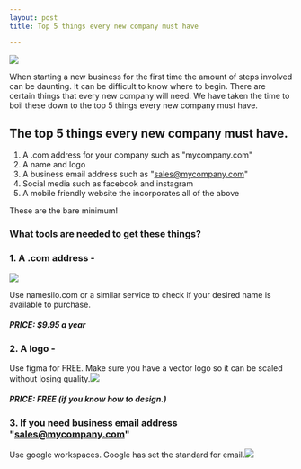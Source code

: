 ```yaml
---
layout: post
title: Top 5 things every new company must have

---
```

![](/designco/uploads/frame-3-3.png)

When starting a new business for the first time the amount of steps involved can be daunting. It can be difficult to know where to begin. There are certain things that every new company will need. We have taken the time to boil these down to the top 5 things every new company must have.

## The top 5 things every new company must have.

1. A .com address for your company such  as "mycompany.com"
2. A name and logo
3. A business email address such as "sales@mycompany.com"
4. Social media such as facebook and instagram
5. A mobile friendly website the incorporates  all of the above

These are the bare minimum!

### What tools are needed to get these things?

### 1. A .com address -

![](/designco/uploads/screen-shot-2022-05-23-at-1-21-08-pm.png)

Use  namesilo.com or a similar service to check  if your desired name is available to purchase.

##### PRICE: $9.95 a year

### 2. A logo -

Use figma for FREE. Make sure you have a vector logo so it can be scaled without losing quality.![](/designco/uploads/screen-shot-2022-05-23-at-1-26-30-pm.png)

##### PRICE: FREE (if you know how to design.)

### 3. If  you need  business email address "sales@mycompany.com"

Use google workspaces. Google has set the standard for email.![](/designco/uploads/screen-shot-2022-05-23-at-1-30-08-pm.png)